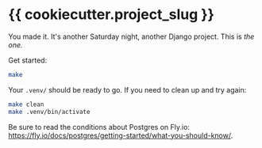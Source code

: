 # {{ cookiecutter.project_slug }}

You made it.  It's another Saturday night, another Django project.  This is *the one.*  

Get started:

```sh
make 
```

Your `.venv/` should be ready to go.  If you need to clean up and try again:

```sh
make clean 
make .venv/bin/activate 
```

Be sure to read the conditions about Postgres on Fly.io: <https://fly.io/docs/postgres/getting-started/what-you-should-know/>.
